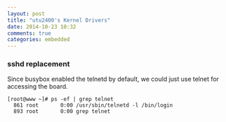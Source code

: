```yaml
---
layout: post
title: "utu2400's Kernel Drivers"
date: 2014-10-23 10:32
comments: true
categories: embedded
---
```

### sshd replacement
Since busybox enabled the telnetd by default, we could just use telnet for accessing the board.    

```
[root@www ~]# ps -ef | grep telnet
  861 root       0:00 /usr/sbin/telnetd -l /bin/login
  893 root       0:00 grep telnet

```
### 

